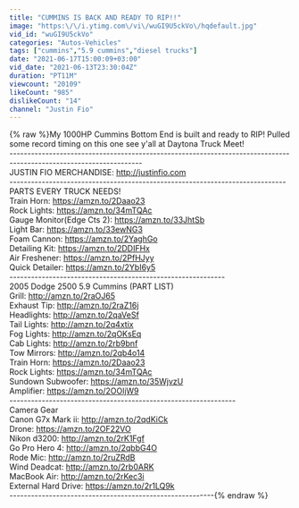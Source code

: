 ```yaml
---
title: "CUMMINS IS BACK AND READY TO RIP!!"
image: "https:\/\/i.ytimg.com\/vi\/wuGI9U5ckVo\/hqdefault.jpg"
vid_id: "wuGI9U5ckVo"
categories: "Autos-Vehicles"
tags: ["cummins","5.9 cummins","diesel trucks"]
date: "2021-06-17T15:00:09+03:00"
vid_date: "2021-06-13T23:30:04Z"
duration: "PT11M"
viewcount: "20109"
likeCount: "985"
dislikeCount: "14"
channel: "Justin Fio"
---
```

{% raw %}My 1000HP Cummins Bottom End is built and ready to RIP! Pulled some record timing on this one see y'all at Daytona Truck Meet!<br />-------------------------------------------------------------------------------------------------------------------<br />JUSTIN FIO MERCHANDISE: <a rel="nofollow" target="blank" href="http://justinfio.com">http://justinfio.com</a><br />-----------------------------------------------------------------------------<br />PARTS EVERY TRUCK NEEDS!<br />Train Horn: <a rel="nofollow" target="blank" href="https://amzn.to/2Daao23">https://amzn.to/2Daao23</a><br />Rock Lights: <a rel="nofollow" target="blank" href="https://amzn.to/34mTQAc">https://amzn.to/34mTQAc</a><br />Gauge Monitor(Edge Cts 2): <a rel="nofollow" target="blank" href="https://amzn.to/33JhtSb">https://amzn.to/33JhtSb</a><br />Light Bar: <a rel="nofollow" target="blank" href="https://amzn.to/33ewNG3">https://amzn.to/33ewNG3</a><br />Foam Cannon: <a rel="nofollow" target="blank" href="https://amzn.to/2YaghGo">https://amzn.to/2YaghGo</a><br />Detailing Kit: <a rel="nofollow" target="blank" href="https://amzn.to/2DDIFHx">https://amzn.to/2DDIFHx</a><br />Air Freshener: <a rel="nofollow" target="blank" href="https://amzn.to/2PfHJyy">https://amzn.to/2PfHJyy</a><br />Quick Detailer: <a rel="nofollow" target="blank" href="https://amzn.to/2YbI6y5">https://amzn.to/2YbI6y5</a><br />------------------------------------------------------------<br />2005 Dodge 2500 5.9 Cummins (PART LIST)<br />Grill: <a rel="nofollow" target="blank" href="http://amzn.to/2raOJ65">http://amzn.to/2raOJ65</a><br />Exhaust Tip: <a rel="nofollow" target="blank" href="http://amzn.to/2raZ16j">http://amzn.to/2raZ16j</a><br />Headlights: <a rel="nofollow" target="blank" href="http://amzn.to/2qaVeSf">http://amzn.to/2qaVeSf</a><br />Tail Lights: <a rel="nofollow" target="blank" href="http://amzn.to/2q4xtix">http://amzn.to/2q4xtix</a><br />Fog Lights: <a rel="nofollow" target="blank" href="http://amzn.to/2qOKsEq">http://amzn.to/2qOKsEq</a><br />Cab Lights: <a rel="nofollow" target="blank" href="http://amzn.to/2rb9bnf">http://amzn.to/2rb9bnf</a><br />Tow Mirrors: <a rel="nofollow" target="blank" href="http://amzn.to/2qb4o14">http://amzn.to/2qb4o14</a><br />Train Horn: <a rel="nofollow" target="blank" href="https://amzn.to/2Daao23">https://amzn.to/2Daao23</a><br />Rock Lights: <a rel="nofollow" target="blank" href="https://amzn.to/34mTQAc">https://amzn.to/34mTQAc</a><br />Sundown Subwoofer: <a rel="nofollow" target="blank" href="https://amzn.to/35WjvzU">https://amzn.to/35WjvzU</a><br />Amplifier: <a rel="nofollow" target="blank" href="https://amzn.to/2OOljW9">https://amzn.to/2OOljW9</a><br />---------------------------------------------------------------<br />Camera Gear<br />Canon G7x Mark ii: <a rel="nofollow" target="blank" href="http://amzn.to/2qdKiCk">http://amzn.to/2qdKiCk</a><br />Drone: <a rel="nofollow" target="blank" href="https://amzn.to/2OF22VO">https://amzn.to/2OF22VO</a><br />Nikon d3200: <a rel="nofollow" target="blank" href="http://amzn.to/2rK1Fgf">http://amzn.to/2rK1Fgf</a><br />Go Pro Hero 4: <a rel="nofollow" target="blank" href="http://amzn.to/2qbbG4O">http://amzn.to/2qbbG4O</a><br />Rode Mic: <a rel="nofollow" target="blank" href="http://amzn.to/2ruZRdB">http://amzn.to/2ruZRdB</a><br />Wind Deadcat: <a rel="nofollow" target="blank" href="http://amzn.to/2rb0ARK">http://amzn.to/2rb0ARK</a><br />MacBook Air: <a rel="nofollow" target="blank" href="http://amzn.to/2rKec3i">http://amzn.to/2rKec3i</a><br />External Hard Drive: <a rel="nofollow" target="blank" href="https://amzn.to/2r1LQ9k">https://amzn.to/2r1LQ9k</a><br />---------------------------------------------------------{% endraw %}
